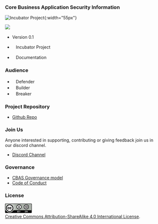 ### Core Business Application Security Information

![Incubator Project](/assets/images/common/owasp_level_incubator.svg){:width="55px"}

<img src="assets/images/logo.png" width="55"/>

* Version 0.1

* <i class="fas fa-egg" style="font-size: 1.2em;  color:#233e81;"></i><span style="font-size:1.0em;padding-left:12px;">Incubator Project</span>
* <i class="fas fa-book" style="font-size: 1.2em; color:#233e81;"></i><span style="font-size:1.0em;padding-left:12px;">Documentation</span>

### Audience

* <i class="fas fa-shield-alt" style="font-size: 1.2em; color:#233e81;"></i><span style="font-size:1.0em;padding-left:12px;">Defender</span>
* <i class="fas fa-toolbox" style="font-size: 1.2em; color:#233e81;"></i><span style="font-size:1.0em;padding-left:12px;">Builder</span>
* <i class="fas fa-user-secret" style="font-size: 1.2em; color:#233e81;"></i><span style="font-size:1.0em;padding-left:12px;">Breaker</span>

### Project Repository
* [Github Repo](https://github.com/OWASP/www-project-core-business-application-security/tree/master)

### Join Us
Anyone interested in supporting, contributing or giving feedback join us in our discord channel.
* [Discord Channel](https://discord.gg/X8ZVSfH)

### Governance
* [CBAS Governance model](https://github.com/NO-MONKEY/CBAS-SAP/blob/master/GOVERNANCE.md)
* [Code of Conduct](https://github.com/NO-MONKEY/CBAS-SAP/blob/master/CODE_OF_CONDUCT.md)

### License
<a rel="license" href="http://creativecommons.org/licenses/by-sa/4.0/"><img alt="Creative Commons License" style="border-width:0" src="./assets/images/creativecommons_by-sa_4.0_88x31.png" /></a>
<br/><a rel="license" href="http://creativecommons.org/licenses/by-sa/4.0/">Creative Commons Attribution-ShareAlike 4.0 International License</a>.
